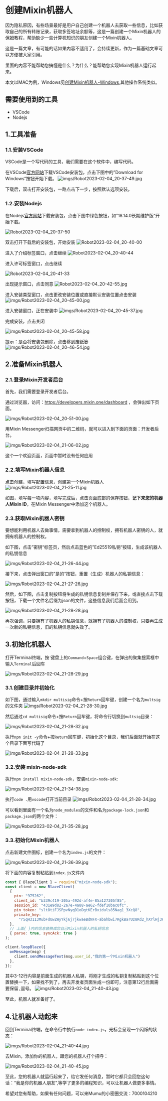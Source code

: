 # 创建Mixin机器人

因为隐私原因，有些场景最好是用户自己创建一个机器人去获取一些信息，比如获取自己的所有转账记录，获取多签地址余额等，这是一篇创建一个Mixin机器人的保姆教程，帮助缺少一些计算机知识的朋友创建一个Mixin机器人。

这是一篇文章，有可能的话如果内容不适用了，会持续更新，作为一篇基础文章可以方便被大家引用。

里面的内容不能帮助您搞懂是什么？为什么？能帮助您实现Mixin机器人运行起来。

本文以MAC为例，Windows见[创建Mixin机器人-Windows](./p1-6-1-mixinbot-windows.md),其他操作系统类似。


## 需要使用到的工具

* VSCode
* Nodejs

## 1.工具准备

### 1.1.安装VSCode

VSCode是一个写代码的工具，我们需要在这个软件中，编写代码。

在VSCode[官方网站](https://code.visualstudio.com/)下载VSCode安装包，点击下图中的”Download for Windows“按钮开始下载。
![imgs/Robot2023-02-04_20-37-49.jpg](https://github.com/Ayan0217/mixchat-docs/blob/master/articles/create-mixin-bot/imgs/Robot2023-02-04_20-37-49.jpg?raw=true)

下载后，双击打开安装包，一路点击下一步，按照默认选项安装。

### 1.2.安装Nodejs

在Nodejs[官方网站](https://nodejs.org/zh-cn/)下载安装包，点击下图中绿色按钮，如”18.14.0长期维护版“开始下载。

![Robot2023-02-04_20-37-50](https://github.com/Ayan0217/mixchat-docs/blob/master/articles/create-mixin-bot/imgs/Robot2023-02-04_20-37-50.jpg?raw=true)

双击打开下载后的安装包，开始安装
![Robot2023-02-04_20-40-00](https://github.com/Ayan0217/mixchat-docs/blob/master/articles/create-mixin-bot/imgs/Robot2023-02-04_20-40-00.jpg?raw=true)

进入了介绍标签窗口，点击继续
![Robot2023-02-04_20-40-44](https://github.com/Ayan0217/mixchat-docs/blob/master/articles/create-mixin-bot/imgs/Robot2023-02-04_20-40-44.jpg?raw=true)

进入许可标签窗口，点击继续

![Robot2023-02-04_20-41-33](https://github.com/Ayan0217/mixchat-docs/blob/master/articles/create-mixin-bot/imgs/Robot2023-02-04_20-41-33.jpg?raw=true)

出现提示窗口，点击同意
![Robot2023-02-04_20-42-55.jpg](https://github.com/Ayan0217/mixchat-docs/blob/master/articles/create-mixin-bot/imgs/Robot2023-02-04_20-42-55.jpg?raw=true)

进入安装类型窗口，点击更改安装位置或直接默认安装位置点击安装
![imgs/Robot2023-02-04_20-45-00.jpg](https://github.com/Ayan0217/mixchat-docs/blob/master/articles/create-mixin-bot/imgs/Robot2023-02-04_20-45-00.jpg?raw=true)

进入安装窗口，正在安装中
![imgs/Robot2023-02-04_20-45-37.jpg](https://github.com/Ayan0217/mixchat-docs/blob/master/articles/create-mixin-bot/imgs/Robot2023-02-04_20-45-37.jpg?raw=true)

完成安装，点击关闭

![imgs/Robot2023-02-04_20-45-58.jpg](https://github.com/Ayan0217/mixchat-docs/blob/master/articles/create-mixin-bot/imgs/Robot2023-02-04_20-45-58.jpg?raw=true)

提示：是否将安装包删除，点击移到废纸篓
![imgs/Robot2023-02-04_20-46-54.jpg](https://github.com/Ayan0217/mixchat-docs/blob/master/articles/create-mixin-bot/imgs/Robot2023-02-04_20-46-54.jpg?raw=true)

## 2.准备Mixin机器人
### 2.1.登录Mixin开发者后台

首先，我们需要登录开发者后台。

通过浏览器，访问：https://developers.mixin.one/dashboard ，会弹出如下页面。

![imgs/Robot2023-02-04_20-51-00.jpg](https://github.com/Ayan0217/mixchat-docs/blob/master/articles/create-mixin-bot/imgs/Robot2023-02-04_20-51-00.jpg?raw=true)


用Mixin Messenger扫描网页中的二维码，就可以进入到下面的页面：开发者后台。

![imgs/Robot2023-02-04_21-06-02.jpg](https://github.com/Ayan0217/mixchat-docs/blob/master/articles/create-mixin-bot/imgs/Robot2023-02-04_21-06-02.jpg?raw=true)

这个一个欢迎页面，页面中暂时没有任何应用




### 2.2.填写Mixin机器人信息

点击创建，填写配置信息，创建第一个Mixin机器人
![imgs/Robot2023-02-04_21-25-11.jpg](https://github.com/Ayan0217/mixchat-docs/blob/master/articles/create-mixin-bot/imgs/Robot2023-02-04_21-25-11.jpg?raw=true)

如图，填写每一项内容，填写完成后，点击页面底部的保存按钮，**记下来您的机器人Mixin ID**，在Mixin Messenger中添加这个机器人。


### 2.3.获取Mixin机器人密钥

要想能利用机器人去做事情，需要拿到机器人的控制权，拥有机器人密钥的人，就拥有机器人的控制权。

如下图，点击”密钥“标签页，然后点击蓝色的”Ed25519私钥“按钮，生成该机器人的私钥信息

![imgs/Robot2023-02-04_21-26-44.jpg](https://github.com/Ayan0217/mixchat-docs/blob/master/articles/create-mixin-bot/imgs/Robot2023-02-04_21-26-44.jpg?raw=true)

接下来，点击弹出窗口的”是的“按钮，重置（生成）机器人的私钥信息：

![imgs/Robot2023-02-04_21-27-26.jpg](https://github.com/Ayan0217/mixchat-docs/blob/master/articles/create-mixin-bot/imgs/Robot2023-02-04_21-27-26.jpg?raw=true)

然后，如下图，点击复制按钮将生成的私钥信息复制并保存下来，或直接点击下载按钮，下载一个文件名后缀为json的文件，这些信息我们后面会用到。

![imgs/Robot2023-02-04_21-28-28.jpg](https://github.com/Ayan0217/mixchat-docs/blob/master/articles/create-mixin-bot/imgs/Robot2023-02-04_21-28-28.jpg?raw=true)

再次强调，只要拥有了机器人的私钥信息，就拥有了机器人的控制权，只要再生成一次新的私钥信息，旧的私钥信息就失效了。

## 3.初始化机器人

打开Terminal终端，按 键盘上的`Command`+`Space`组合键，在弹出的聚集搜索框中输入`Terminal`后回车

![imgs/Robot2023-02-04_21-28-29.jpg](https://github.com/Ayan0217/mixchat-docs/blob/master/articles/create-mixin-bot/imgs/Robot2023-02-04_21-28-29.jpg?raw=true)

### 3.1.创建目录并初始化

如下图，通过输入`mkdir multisig`命令+按`Return`回车键，创建一个名为`multsig`的文件夹
![imgs/Robot2023-02-04_21-28-30.jpg](https://github.com/Ayan0217/mixchat-docs/blob/master/articles/create-mixin-bot/imgs/Robot2023-02-04_21-28-30.jpg?raw=true)

然后通过`cd multisig`命令+按`Return`回车键，将命令行切换到`multsig`目录：

![imgs/Robot2023-02-04_21-28-32.jpg](https://github.com/Ayan0217/mixchat-docs/blob/master/articles/create-mixin-bot/imgs/Robot2023-02-04_21-28-32.jpg?raw=true)

执行`npm init -y`命令+按`Return`回车键，初始化这个目录，我们后面就开始在这个目录下面写代码了

![imgs/Robot2023-02-04_21-28-33.jpg](https://github.com/Ayan0217/mixchat-docs/blob/master/articles/create-mixin-bot/imgs/Robot2023-02-04_21-28-33.jpg?raw=true)

### 3.2.安装 mixin-node-sdk

执行`npm install mixin-node-sdk`，安装`mixin-node-sdk`:

![imgs/Robot2023-02-04_21-34-38.jpg](https://github.com/Ayan0217/mixchat-docs/blob/master/articles/create-mixin-bot/imgs/Robot2023-02-04_21-34-38.jpg?raw=true)

执行`code .`用`vscode`打开当前目录
![imgs/Robot2023-02-04_21-28-34.jpg](https://github.com/Ayan0217/mixchat-docs/blob/master/articles/create-mixin-bot/imgs/Robot2023-02-04_21-28-34.jpg?raw=true)

可以看到里面有一个名为`node_modules`的文件和名为`package-lock.json`和`package.json`的两个文件：

![imgs/Robot2023-02-04_21-35-28.jpg](https://github.com/Ayan0217/mixchat-docs/blob/master/articles/create-mixin-bot/imgs/Robot2023-02-04_21-35-28.jpg?raw=true)

### 3.3.初始化Mixin机器人

点击新建文件图标，创建一个名为`index.js`的文件：

![imgs/Robot2023-02-04_21-36-39.jpg](https://github.com/Ayan0217/mixchat-docs/blob/master/articles/create-mixin-bot/imgs/Robot2023-02-04_21-36-39.jpg?raw=true)

将下面的内容复制粘贴到`index.js`文件内

```js
const { BlazeClient } = require("mixin-node-sdk");
const client = new BlazeClient(
  {
    pin: "975262",
    client_id: "b339c419-305a-492d-af4e-85a127305f85",
    session_id: "431e9d82-2a7e-4a88-ae62-fdef10bac0fc",
    pin_token: "slt8tiFJSPpvNyqD1oDgtKErBxiduls85Nag1_3XcQ8",
    private_key:
      "r5qH3113MubFdUwZWyYkj6j7jkwaeBdNFX-abahbwi7RgkBarUz8Rd2_hXYlHj3KglFItT-qpfTRAhhyvZS6Sg",
  },
  // 上面{ }内的信息替换成您自己Mixin机器人的私钥信息
  { parse: true, syncAck: true }
);

client.loopBlaze({
  onMessage(msg) {
    client.sendMessageText(msg.user_id,"我的第一个Mixin机器人")
  },
});
```
其中3-12行内容是前面生成的机器人私钥，将刚才生成的私钥复制粘贴到这个位置替换一下，如果找不到了，再去开发者页面生成一份即可，注意第12行后面需要保留`,`逗号。
![imgs/Robot2023-02-04_21-40-43.jpg](https://github.com/Ayan0217/mixchat-docs/blob/master/articles/create-mixin-bot/imgs/Robot2023-02-04_21-40-43.jpg?raw=true)

至此，机器人就准备好了。
## 4.让机器人动起来

回到Terminal终端，在命令行中执行`node index.js`，光标会呈现一个闪烁的状态：

![imgs/Robot2023-02-04_21-40-44.jpg](https://github.com/Ayan0217/mixchat-docs/blob/master/articles/create-mixin-bot/imgs/Robot2023-02-04_21-40-44.jpg?raw=true)

去Mixin，添加你的机器人，跟您的机器人打个招呼：

![imgs/Robot2023-02-04_21-40-45.jpg](https://github.com/Ayan0217/mixchat-docs/blob/master/articles/create-mixin-bot/imgs/Robot2023-02-04_21-40-45.jpg?raw=true)

至此，您的机器人就运行起来了，给它发任何消息，暂时它都只会回您这句话：“我是你的机器人朋友”,等学了更多的编程知识，可以让机器人做更多事情。

希望对您有帮助，如果有任何问题，可以来Mumu的小密圈交流：7000104210


[def]: https://raw.githubusercontent.com/vwumumu/mixchat-docs/master/articles/create-mixin-bot/imgs/image-20230130150035125.png
